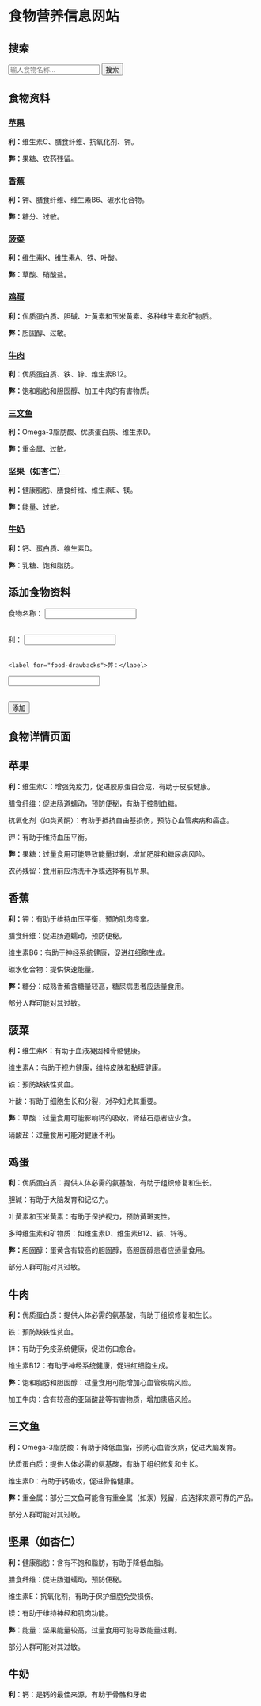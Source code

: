 # 食物营养信息网站

## 搜索

<form id="search-form">
  <input type="text" id="search-input" placeholder="输入食物名称...">
  <button type="submit">搜索</button>
</form>

<div id="search-results"></div>

## 食物资料

<div id="food-data">
  <div class="food-item" data-name="苹果">
    <h3><a href="#apple-page">苹果</a></h3>
    <p><strong>利：</strong>维生素C、膳食纤维、抗氧化剂、钾。</p>
    <p><strong>弊：</strong>果糖、农药残留。</p>
  </div>
  <div class="food-item" data-name="香蕉">
    <h3><a href="#banana-page">香蕉</a></h3>
    <p><strong>利：</strong>钾、膳食纤维、维生素B6、碳水化合物。</p>
    <p><strong>弊：</strong>糖分、过敏。</p>
  </div>
  <div class="food-item" data-name="菠菜">
    <h3><a href="#spinach-page">菠菜</a></h3>
    <p><strong>利：</strong>维生素K、维生素A、铁、叶酸。</p>
    <p><strong>弊：</strong>草酸、硝酸盐。</p>
  </div>
  <div class="food-item" data-name="鸡蛋">
    <h3><a href="#egg-page">鸡蛋</a></h3>
    <p><strong>利：</strong>优质蛋白质、胆碱、叶黄素和玉米黄素、多种维生素和矿物质。</p>
    <p><strong>弊：</strong>胆固醇、过敏。</p>
  </div>
    <div class="food-item" data-name="牛肉">
    <h3><a href="#beef-page">牛肉</a></h3>
    <p><strong>利：</strong>优质蛋白质、铁、锌、维生素B12。</p>
    <p><strong>弊：</strong>饱和脂肪和胆固醇、加工牛肉的有害物质。</p>
  </div>
    <div class="food-item" data-name="三文鱼">
    <h3><a href="#salmon-page">三文鱼</a></h3>
    <p><strong>利：</strong>Omega-3脂肪酸、优质蛋白质、维生素D。</p>
    <p><strong>弊：</strong>重金属、过敏。</p>
  </div>
    <div class="food-item" data-name="坚果">
    <h3><a href="#nut-page">坚果（如杏仁）</a></h3>
    <p><strong>利：</strong>健康脂肪、膳食纤维、维生素E、镁。</p>
    <p><strong>弊：</strong>能量、过敏。</p>
  </div>
    <div class="food-item" data-name="牛奶">
    <h3><a href="#milk-page">牛奶</a></h3>
    <p><strong>利：</strong>钙、蛋白质、维生素D。</p>
    <p><strong>弊：</strong>乳糖、饱和脂肪。</p>
  </div>
</div>

## 添加食物资料

<form id="add-food-form">
  <label for="food-name">食物名称：</label>
  <input type="text" id="food-name" required><br><br>

  <label for="food-benefits">利：</label>
  <input type="text" id="food-benefits" required><br><br>

    <label for="food-drawbacks">弊：</label>
  <input type="text" id="food-drawbacks" required><br><br>

  <button type="submit">添加</button>
</form>

## 食物详情页面

<div id="food-pages">
  <div id="apple-page" class="food-page">
    <h2>苹果</h2>
    <p><strong>利：</strong>维生素C：增强免疫力，促进胶原蛋白合成，有助于皮肤健康。</p>
    <p>膳食纤维：促进肠道蠕动，预防便秘，有助于控制血糖。</p>
    <p>抗氧化剂（如类黄酮）：有助于抵抗自由基损伤，预防心血管疾病和癌症。</p>
    <p>钾：有助于维持血压平衡。</p>
    <p><strong>弊：</strong>果糖：过量食用可能导致能量过剩，增加肥胖和糖尿病风险。</p>
    <p>农药残留：食用前应清洗干净或选择有机苹果。</p>
  </div>
  <div id="banana-page" class="food-page">
    <h2>香蕉</h2>
    <p><strong>利：</strong>钾：有助于维持血压平衡，预防肌肉痉挛。</p>
    <p>膳食纤维：促进肠道蠕动，预防便秘。</p>
    <p>维生素B6：有助于神经系统健康，促进红细胞生成。</p>
    <p>碳水化合物：提供快速能量。</p>
    <p><strong>弊：</strong>糖分：成熟香蕉含糖量较高，糖尿病患者应适量食用。</p>
    <p>部分人群可能对其过敏。</p>
  </div>
  <div id="spinach-page" class="food-page">
    <h2>菠菜</h2>
    <p><strong>利：</strong>维生素K：有助于血液凝固和骨骼健康。</p>
    <p>维生素A：有助于视力健康，维持皮肤和黏膜健康。</p>
    <p>铁：预防缺铁性贫血。</p>
    <p>叶酸：有助于细胞生长和分裂，对孕妇尤其重要。</p>
    <p><strong>弊：</strong>草酸：过量食用可能影响钙的吸收，肾结石患者应少食。</p>
    <p>硝酸盐：过量食用可能对健康不利。</p>
  </div>
    <div id="egg-page" class="food-page">
    <h2>鸡蛋</h2>
    <p><strong>利：</strong>优质蛋白质：提供人体必需的氨基酸，有助于组织修复和生长。</p>
    <p>胆碱：有助于大脑发育和记忆力。</p>
    <p>叶黄素和玉米黄素：有助于保护视力，预防黄斑变性。</p>
    <p>多种维生素和矿物质：如维生素D、维生素B12、铁、锌等。</p>
    <p><strong>弊：</strong>胆固醇：蛋黄含有较高的胆固醇，高胆固醇患者应适量食用。</p>
    <p>部分人群可能对其过敏。</p>
  </div>
    <div id="beef-page" class="food-page">
    <h2>牛肉</h2>
    <p><strong>利：</strong>优质蛋白质：提供人体必需的氨基酸，有助于组织修复和生长。</p>
    <p>铁：预防缺铁性贫血。</p>
    <p>锌：有助于免疫系统健康，促进伤口愈合。</p>
    <p>维生素B12：有助于神经系统健康，促进红细胞生成。</p>
    <p><strong>弊：</strong>饱和脂肪和胆固醇：过量食用可能增加心血管疾病风险。</p>
    <p>加工牛肉：含有较高的亚硝酸盐等有害物质，增加患癌风险。</p>
  </div>
    <div id="salmon-page" class="food-page">
    <h2>三文鱼</h2>
    <p><strong>利：</strong>Omega-3脂肪酸：有助于降低血脂，预防心血管疾病，促进大脑发育。</p>
    <p>优质蛋白质：提供人体必需的氨基酸，有助于组织修复和生长。</p>
    <p>维生素D：有助于钙吸收，促进骨骼健康。</p>
    <p><strong>弊：</strong>重金属：部分三文鱼可能含有重金属（如汞）残留，应选择来源可靠的产品。</p>
    <p>部分人群可能对其过敏。</p>
  </div>
    <div id="nut-page" class="food-page">
    <h2>坚果（如杏仁）</h2>
    <p><strong>利：</strong>健康脂肪：含有不饱和脂肪，有助于降低血脂。</p>
    <p>膳食纤维：促进肠道蠕动，预防便秘。</p>
    <p>维生素E：抗氧化剂，有助于保护细胞免受损伤。</p>
    <p>镁：有助于维持神经和肌肉功能。</p>
    <p><strong>弊：</strong>能量：坚果能量较高，过量食用可能导致能量过剩。</p>
    <p>部分人群可能对其过敏。</p>
  </div>
    <div id="milk-page" class="food-page">
    <h2>牛奶</h2>
    <p><strong>利：</strong>钙：是钙的最佳来源，有助于骨骼和牙齿
